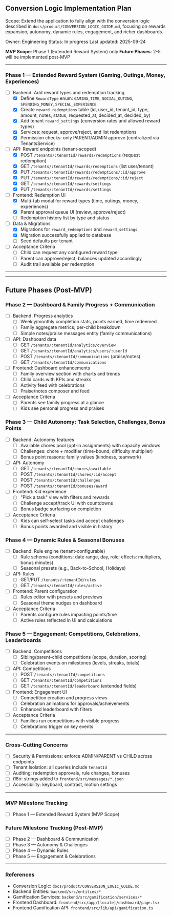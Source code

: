 ## Conversion Logic Implementation Plan

Scope: Extend the application to fully align with the conversion logic described in `docs/product/CONVERSION_LOGIC_GUIDE.md`, focusing on rewards expansion, autonomy, dynamic rules, engagement, and richer dashboards.

Owner: Engineering
Status: In progress
Last updated: 2025-09-24

**MVP Scope**: Phase 1 (Extended Reward System) only
**Future Phases**: 2-5 will be implemented post-MVP

---

### Phase 1 — Extended Reward System (Gaming, Outings, Money, Experiences)

- [ ] Backend: Add reward types and redemption tracking
  - [x] Define `RewardType` enum: `GAMING_TIME`, `SOCIAL_OUTING`, `SPENDING_MONEY`, `SPECIAL_EXPERIENCE`
  - [x] Create `reward_redemptions` table (id, user_id, tenant_id, type, amount, notes, status, requested_at, decided_at, decided_by)
  - [x] Add tenant `reward_settings` (conversion rates and allowed reward types)
  - [x] Services: request, approve/reject, and list redemptions
  - [x] Permission checks: only PARENT/ADMIN approve (centralized via TenantsService)

- [ ] API: Reward endpoints (tenant-scoped)
  - [x] POST `/tenants/:tenantId/rewards/redemptions` (request redemption)
  - [x] GET `/tenants/:tenantId/rewards/redemptions` (list user/tenant)
  - [x] PUT `/tenants/:tenantId/rewards/redemptions/:id/approve`
  - [x] PUT `/tenants/:tenantId/rewards/redemptions/:id/reject`
  - [x] GET `/tenants/:tenantId/rewards/settings`
  - [x] PUT `/tenants/:tenantId/rewards/settings`

- [ ] Frontend: Redemption UI
  - [x] Multi-tab modal for reward types (time, outings, money, experiences)
  - [x] Parent approval queue UI (review, approve/reject)
  - [ ] Redemption history list by type and status

- [ ] Data & Migrations
  - [x] Migrations for `reward_redemptions` and `reward_settings`
  - [x] Migration successfully applied to database
  - [ ] Seed defaults per tenant

- [ ] Acceptance Criteria
  - [ ] Child can request any configured reward type
  - [ ] Parent can approve/reject; balances updated accordingly
  - [ ] Audit trail available per redemption

---

---

## Future Phases (Post-MVP)

### Phase 2 — Dashboard & Family Progress + Communication

- [ ] Backend: Progress analytics
  - [ ] Weekly/monthly completion stats, points earned, time redeemed
  - [ ] Family aggregate metrics; per-child breakdown
  - [ ] Simple notes/praise messages entity (family communications)

- [ ] API: Dashboard data
  - [ ] GET `/tenants/:tenantId/analytics/overview`
  - [ ] GET `/tenants/:tenantId/analytics/users/:userId`
  - [ ] POST `/tenants/:tenantId/communications` (praise/notes)
  - [ ] GET `/tenants/:tenantId/communications`

- [ ] Frontend: Dashboard enhancements
  - [ ] Family overview section with charts and trends
  - [ ] Child cards with KPIs and streaks
  - [ ] Activity feed with celebrations
  - [ ] Praise/notes composer and feed

- [ ] Acceptance Criteria
  - [ ] Parents see family progress at a glance
  - [ ] Kids see personal progress and praises

### Phase 3 — Child Autonomy: Task Selection, Challenges, Bonus Points

- [ ] Backend: Autonomy features
  - [ ] Available chores pool (opt-in assignments) with capacity windows
  - [ ] Challenges: chore + modifier (time-bound, difficulty multiplier)
  - [ ] Bonus point reasons: family values (kindness, teamwork)

- [ ] API: Autonomy
  - [ ] GET `/tenants/:tenantId/chores/available`
  - [ ] POST `/tenants/:tenantId/chores/:id/accept`
  - [ ] POST `/tenants/:tenantId/challenges`
  - [ ] POST `/tenants/:tenantId/bonuses/award`

- [ ] Frontend: Kid experience
  - [ ] "Pick a task" view with filters and rewards
  - [ ] Challenge accept/track UI with countdowns
  - [ ] Bonus badge surfacing on completion

- [ ] Acceptance Criteria
  - [ ] Kids can self-select tasks and accept challenges
  - [ ] Bonus points awarded and visible in history

### Phase 4 — Dynamic Rules & Seasonal Bonuses

- [ ] Backend: Rule engine (tenant-configurable)
  - [ ] Rule schema (conditions: date range, day, role; effects: multipliers, bonus minutes)
  - [ ] Seasonal presets (e.g., Back-to-School, Holidays)

- [ ] API: Rules
  - [ ] GET/PUT `/tenants/:tenantId/rules`
  - [ ] GET `/tenants/:tenantId/rules/active`

- [ ] Frontend: Parent configuration
  - [ ] Rules editor with presets and previews
  - [ ] Seasonal theme nudges on dashboard

- [ ] Acceptance Criteria
  - [ ] Parents configure rules impacting points/time
  - [ ] Active rules reflected in UI and calculations

### Phase 5 — Engagement: Competitions, Celebrations, Leaderboards

- [ ] Backend: Competitions
  - [ ] Sibling/parent-child competitions (scope, duration, scoring)
  - [ ] Celebration events on milestones (levels, streaks, totals)

- [ ] API: Competitions
  - [ ] POST `/tenants/:tenantId/competitions`
  - [ ] GET `/tenants/:tenantId/competitions`
  - [ ] GET `/tenants/:tenantId/leaderboard` (extended fields)

- [ ] Frontend: Engagement UI
  - [ ] Competition creation and progress views
  - [ ] Celebration animations for approvals/achievements
  - [ ] Enhanced leaderboard with filters

- [ ] Acceptance Criteria
  - [ ] Families run competitions with visible progress
  - [ ] Celebrations trigger on key events

---

### Cross-Cutting Concerns

- [ ] Security & Permissions: enforce ADMIN/PARENT vs CHILD across endpoints
- [ ] Tenant Isolation: all queries include `tenantId`
- [ ] Auditing: redemption approvals, rule changes, bonuses
- [ ] i18n: strings added to `frontend/src/messages/*.json`
- [ ] Accessibility: keyboard, contrast, motion settings

---

### MVP Milestone Tracking

- [ ] Phase 1 — Extended Reward System (MVP Scope)

### Future Milestone Tracking (Post-MVP)

- [ ] Phase 2 — Dashboard & Communication
- [ ] Phase 3 — Autonomy & Challenges
- [ ] Phase 4 — Dynamic Rules
- [ ] Phase 5 — Engagement & Celebrations

---

### References

- Conversion Logic: `docs/product/CONVERSION_LOGIC_GUIDE.md`
- Backend Entities: `backend/src/entities/*`
- Gamification Services: `backend/src/gamification/services/*`
- Frontend Dashboard: `frontend/src/app/[locale]/dashboard/page.tsx`
- Frontend Gamification API: `frontend/src/lib/api/gamification.ts`


